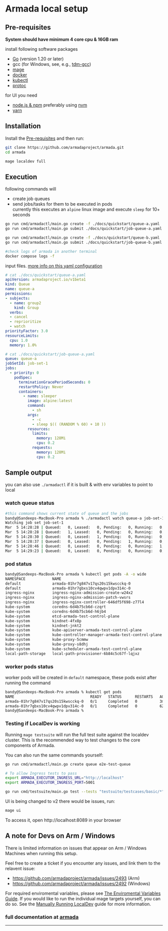 # Armada local setup
## Pre-requisites

**System should have minimum 4 core cpu & 16GB ram**

install following software packages
- [Go](https://go.dev/doc/install) (version 1.20 or later)
- gcc (for Windows, see, e.g., [tdm-gcc](https://jmeubank.github.io/tdm-gcc/))
- [mage](https://magefile.org/)
- [docker](https://docs.docker.com/get-docker/)
- [kubectl](https://kubernetes.io/docs/tasks/tools/#kubectl)
- [protoc](https://github.com/protocolbuffers/protobuf/releases)

for UI you need 
- [node.js & npm](https://nodejs.org/en/learn/getting-started/how-to-install-nodejs) preferably using [nvm](https://github.com/nvm-sh/nvm)
- [yarn](https://classic.yarnpkg.com/en/docs/install)

## Installation

Install the [Pre-requisites](#pre-requisites) and then run:

```bash
git clone https://github.com/armadaproject/armada.git
cd armada

mage localdev full
```

## Execution
following commands will
- create job queues
- send jobs/tasks for them to be executed in pods  
currently this executes an `alpine` linux image and execute `sleep` for 10+ seconds

```bash
go run cmd/armadactl/main.go create -f ./docs/quickstart/queue-a.yaml
go run cmd/armadactl/main.go submit ./docs/quickstart/job-queue-a.yaml

go run cmd/armadactl/main.go create -f ./docs/quickstart/queue-b.yaml
go run cmd/armadactl/main.go submit ./docs/quickstart/job-queue-b.yaml

#check logs of armada in another terminal
docker compose logs -f
```
input files. [more info on this yaml configuration](https://github.com/armadaproject/armada/blob/master/docs/user.md)
```yaml
# cat ./docs/quickstart/queue-a.yaml 
apiVersion: armadaproject.io/v1beta1
kind: Queue
name: queue-a
permissions:
- subjects: 
  - name: group2
    kind: Group
  verbs:
  - cancel
  - reprioritize
  - watch
priorityFactor: 3.0
resourceLimits:
  cpu: 1.0
  memory: 1.0%

# cat ./docs/quickstart/job-queue-a.yaml
queue: queue-a
jobSetId: job-set-1
jobs:
  - priority: 0
    podSpec:
      terminationGracePeriodSeconds: 0
      restartPolicy: Never
      containers:
        - name: sleeper
          image: alpine:latest
          command:
            - sh
          args:
            - -c
            - sleep $(( (RANDOM % 60) + 10 ))
          resources:
            limits:
              memory: 128Mi
              cpu: 0.2
            requests:
              memory: 128Mi
              cpu: 0.2
```


## Sample output
you can also use `./armadactl` if it is built & with env variables to point to local

### watch queue status
```bash
#this command shows current state of queue and the jobs
bandy@Sandeeps-MacBook-Pro armada % ./armadactl watch queue-a job-set-1
Watching job set job-set-1
Mar  5 14:28:28 | Queued:   0, Leased:   0, Pending:   0, Running:   0, Succeeded:   0, Failed:   0, Cancelled:   0 | JobSubmittedEvent, job id: 01hr7g847v17qs20s15kwscckq
Mar  5 14:28:28 | Queued:   1, Leased:   0, Pending:   0, Running:   0, Succeeded:   0, Failed:   0, Cancelled:   0 | JobQueuedEvent, job id: 01hr7g847v17qs20s15kwscckq
Mar  5 14:28:30 | Queued:   0, Leased:   1, Pending:   0, Running:   0, Succeeded:   0, Failed:   0, Cancelled:   0 | JobLeasedEvent, job id: 01hr7g847v17qs20s15kwscckq
Mar  5 14:28:37 | Queued:   0, Leased:   0, Pending:   1, Running:   0, Succeeded:   0, Failed:   0, Cancelled:   0 | JobPendingEvent, job id: 01hr7g847v17qs20s15kwscckq pod: 0
Mar  5 14:28:46 | Queued:   0, Leased:   0, Pending:   0, Running:   1, Succeeded:   0, Failed:   0, Cancelled:   0 | JobRunningEvent, job id: 01hr7g847v17qs20s15kwscckq pod: 0
Mar  5 14:29:23 | Queued:   0, Leased:   0, Pending:   0, Running:   0, Succeeded:   1, Failed:   0, Cancelled:   0 | JobSucceededEvent, job id: 01hr7g847v17qs20s15kwscckq pod: 0
```
### pod status
```bash
bandy@Sandeeps-MacBook-Pro armada % kubectl get pods -A -o wide                            
NAMESPACE            NAME                                                READY   STATUS      RESTARTS      AGE     IP           NODE                        NOMINATED NODE   READINESS GATES
default              armada-01hr7g847v17qs20s15kwscckq-0                 0/1     Completed   0             2m59s   10.244.1.4   armada-test-worker          <none>           <none>
default              armada-01hr7gbxs10cv4qwpv1dpv314c-0                 0/1     Completed   0             49s     10.244.1.5   armada-test-worker          <none>           <none>
ingress-nginx        ingress-nginx-admission-create-w24x2                0/1     Completed   0             171m    10.244.1.3   armada-test-worker          <none>           <none>
ingress-nginx        ingress-nginx-admission-patch-vwsrs                 0/1     Completed   1             171m    10.244.1.2   armada-test-worker          <none>           <none>
ingress-nginx        ingress-nginx-controller-646df5f698-z77l4           1/1     Running     0             171m    10.244.0.5   armada-test-control-plane   <none>           <none>
kube-system          coredns-6d4b75cb6d-czqrt                            1/1     Running     0             172m    10.244.0.4   armada-test-control-plane   <none>           <none>
kube-system          coredns-6d4b75cb6d-h6jb4                            1/1     Running     0             172m    10.244.0.3   armada-test-control-plane   <none>           <none>
kube-system          etcd-armada-test-control-plane                      1/1     Running     0             173m    172.18.0.3   armada-test-control-plane   <none>           <none>
kube-system          kindnet-4fx8p                                       1/1     Running     0             172m    172.18.0.3   armada-test-control-plane   <none>           <none>
kube-system          kindnet-jnkt2                                       1/1     Running     0             172m    172.18.0.2   armada-test-worker          <none>           <none>
kube-system          kube-apiserver-armada-test-control-plane            1/1     Running     0             173m    172.18.0.3   armada-test-control-plane   <none>           <none>
kube-system          kube-controller-manager-armada-test-control-plane   1/1     Running     9 (39m ago)   173m    172.18.0.3   armada-test-control-plane   <none>           <none>
kube-system          kube-proxy-5cmmw                                    1/1     Running     0             172m    172.18.0.2   armada-test-worker          <none>           <none>
kube-system          kube-proxy-s8dhj                                    1/1     Running     0             172m    172.18.0.3   armada-test-control-plane   <none>           <none>
kube-system          kube-scheduler-armada-test-control-plane            1/1     Running     8 (39m ago)   173m    172.18.0.3   armada-test-control-plane   <none>           <none>
local-path-storage   local-path-provisioner-6b84c5c67f-lqjxz             1/1     Running     0             172m    10.244.0.2   armada-test-control-plane   <none>           <none>
```
### worker pods status
worker pods will be created in `default` namespace, these pods exist after running the command
```bash
bandy@Sandeeps-MacBook-Pro armada % kubectl get pods
NAME                                  READY   STATUS      RESTARTS   AGE
armada-01hr7g847v17qs20s15kwscckq-0   0/1     Completed   0          3m12s
armada-01hr7gbxs10cv4qwpv1dpv314c-0   0/1     Completed   0          62s
bandy@Sandeeps-MacBook-Pro armada %                            


```

### Testing if LocalDev is working

Running `mage testsuite` will run the full test suite against the localdev cluster. This is the recommended way to test changes to the core components of Armada.

You can also run the same commands yourself:

```bash
go run cmd/armadactl/main.go create queue e2e-test-queue

# To allow Ingress tests to pass
export ARMADA_EXECUTOR_INGRESS_URL="http://localhost"
export ARMADA_EXECUTOR_INGRESS_PORT=5001

go run cmd/testsuite/main.go test --tests "testsuite/testcases/basic/*" --junit junit.xml
```

UI is being changed to v2 there would be issues, run: 

```bash
mage ui
```
To access it, open http://localhost:8089 in your browser

## A note for Devs on Arm / Windows

There is limited information on issues that appear on Arm / Windows Machines when running this setup.

Feel free to create a ticket if you encounter any issues, and link them to the relavent issue:

* https://github.com/armadaproject/armada/issues/2493 (Arm)
* https://github.com/armadaproject/armada/issues/2492 (Windows)

For required enviromental variables, please see [The Enviromental Variables Guide](https://github.com/armadaproject/armada/tree/master/developer/env/README.md).
If you would like to run the individual mage targets yourself, you can do so. See the [Manually Running LocalDev](https://github.com/armadaproject/armada/blob/master/docs/developer/manual-localdev.md) guide for more information.

### full documentation at [armada](https://github.com/armadaproject/armada)

------------------------------------------------------------------------------------
